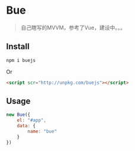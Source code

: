 # Bue
> 自己瞎写的MVVM，参考了Vue，建设中。。。

## Install
``` bash
npm i buejs
```
Or
``` html
<script scr="http://unpkg.com/buejs"></script>
```

## Usage
``` js
new Bue({
	el: "#app",
	data: {
		name: "bue"
	}
})
```
